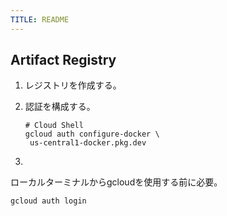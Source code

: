 ```yaml
---
TITLE: README
---
```




## Artifact Registry

1. レジストリを作成する。
2. 認証を構成する。

   ``` shell
   # Cloud Shell
   gcloud auth configure-docker \
    us-central1-docker.pkg.dev
   ```

3. 

ローカルターミナルからgcloudを使用する前に必要。

``` shell
gcloud auth login
```
